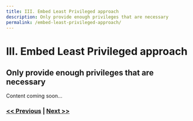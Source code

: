 ```yaml
---
title: III. Embed Least Privileged approach
description: Only provide enough privileges that are necessary
permalink: /embed-least-privileged-approach/
---
```


# III. Embed Least Privileged approach

## Only provide enough privileges that are necessary

Content coming soon...

### [<< Previous](/start-thinking-containers) | [Next >>](/adopt-mesh-app-and-service-architecture)